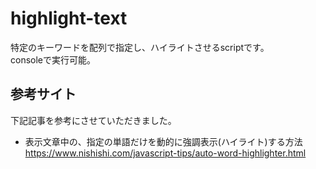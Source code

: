 # highlight-text
特定のキーワードを配列で指定し、ハイライトさせるscriptです。<br>
consoleで実行可能。

## 参考サイト
下記記事を参考にさせていただきました。
- 表示文章中の、指定の単語だけを動的に強調表示(ハイライト)する方法<br>
https://www.nishishi.com/javascript-tips/auto-word-highlighter.html
